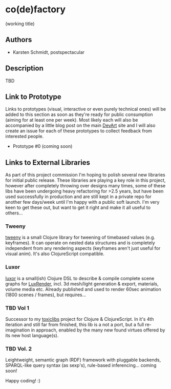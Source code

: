 # co(de)factory
(working title)

## Authors
- Karsten Schmidt, postspectacular

## Description
TBD

## Link to Prototype

Links to prototypes (visual, interactive or even purely technical
ones) will be added to this section as soon as they're ready for
public consumption (aiming for at least one per week). Most likely
each will also be accompanied by a little blog post on the main
[DevArt](http://g.co/devart) site and I will also create an issue for
each of these prototypes to collect feedback from interested people.

- Prototype #0 (coming soon)

## Links to External Libraries

As part of this project commission I'm hoping to polish several new
libraries for initial public release. These libraries are playing a
key role in this project, however after completely throwing over
designs many times, some of these libs have been undergoing heavy
refactoring for >2.5 years, but have been used successfully in
production and are still kept in a private repo for another few
days/week until I'm happy with a public soft launch. I'm very keen to
get these out, but want to get it right and make it all useful to
others...

### Tweeny

[tweeny](http://code.thi.ng/tweeny) is a small Clojure library for
tweening of timebased values (e.g. keyframes). It can operate on
nested data structures and is completely independent from any
rendering aspects (keyframes aren't just useful for visual anim). It's
also ClojureScript compatible.

### Luxor

[luxor](http://code.thi.ng/luxor) is a small(ish) Clojure DSL to
describe & compile complete scene graphs for
[LuxRender](http://luxrender.net), incl. 3d mesh/light generation &
export, materials, volume media etc. Already published and used to
render 60sec animation (1800 scenes / frames), but requires...

### TBD Vol 1

Successor to my [toxiclibs](http://toxiclibs.org) project for Clojure
& ClojureScript. In it's 4th iteration and still far from finished,
this lib is a not a port, but a full re-imagination in approach,
enabled by the many new found virtues offered by its new host
language(s).

### TBD Vol. 2

Leightweight, semantic graph (RDF) framework with pluggable backends,
SPARQL-like query syntax (as sexp's), rule-based inferencing... coming
soon!

Happy coding! :)
